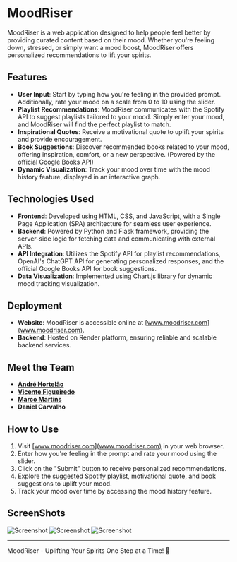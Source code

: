 # MoodRiser

MoodRiser is a web application designed to help people feel better by providing curated content based on their mood. Whether you're feeling down, stressed, or simply want a mood boost, MoodRiser offers personalized recommendations to lift your spirits.

## Features

- **User Input**: Start by typing how you're feeling in the provided prompt. Additionally, rate your mood on a scale from 0 to 10 using the slider.
- **Playlist Recommendations**: MoodRiser communicates with the Spotify API to suggest playlists tailored to your mood. Simply enter your mood, and MoodRiser will find the perfect playlist to match.
- **Inspirational Quotes**: Receive a motivational quote to uplift your spirits and provide encouragement.
- **Book Suggestions**: Discover recommended books related to your mood, offering inspiration, comfort, or a new perspective. (Powered by the official Google Books API)
- **Dynamic Visualization**: Track your mood over time with the mood history feature, displayed in an interactive graph.

## Technologies Used

- **Frontend**: Developed using HTML, CSS, and JavaScript, with a Single Page Application (SPA) architecture for seamless user experience.
- **Backend**: Powered by Python and Flask framework, providing the server-side logic for fetching data and communicating with external APIs.
- **API Integration**: Utilizes the Spotify API for playlist recommendations, OpenAI's ChatGPT API for generating personalized responses, and the official Google Books API for book suggestions.
- **Data Visualization**: Implemented using Chart.js library for dynamic mood tracking visualization.

## Deployment

- **Website**: MoodRiser is accessible online at [www.moodriser.com](www.moodriser.com).
- **Backend**: Hosted on Render platform, ensuring reliable and scalable backend services.

## Meet the Team

- **[André Hortelão](https://www.linkedin.com/in/andre-hortelao/)**
- **[Vicente Figueiredo](https://www.linkedin.com/in/vicentefigueiredo/)**
- **[Marco Martins](https://www.linkedin.com/in/marco-martins-a-tech/)**
- **Daniel Carvalho**

## How to Use

1. Visit [www.moodriser.com](www.moodriser.com) in your web browser.
2. Enter how you're feeling in the prompt and rate your mood using the slider.
3. Click on the "Submit" button to receive personalized recommendations.
4. Explore the suggested Spotify playlist, motivational quote, and book suggestions to uplift your mood.
5. Track your mood over time by accessing the mood history feature.

## ScreenShots
![Screenshot](https://github.com/MarcoMartins89/gitCommitCrimes/blob/moodtracker/HOMEVIEW.png)
![Screenshot](https://github.com/MarcoMartins89/gitCommitCrimes/blob/moodtracker/RESULTVIEW1.png)
![Screenshot](https://github.com/MarcoMartins89/gitCommitCrimes/blob/moodtracker/RESULTVIEW2_.png)



---

MoodRiser - Uplifting Your Spirits One Step at a Time! 🌟

